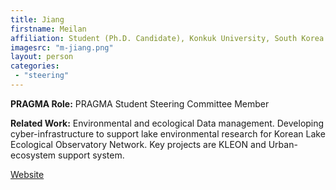 ```yaml
---
title: Jiang
firstname: Meilan
affiliation: Student (Ph.D. Candidate), Konkuk University, South Korea
imagesrc: "m-jiang.png"
layout: person
categories:
 - "steering"
---
```


**PRAGMA Role:** PRAGMA Student Steering Committee Member

**Related Work:** Environmental and ecological Data management. Developing
cyber-infrastructure to support lake environmental research for Korean Lake
Ecological Observatory Network. Key projects are KLEON and Urban-ecosystem
support system.

[Website][1]

[1]: http://blog.gleon.org/author/meilan-jiang/

